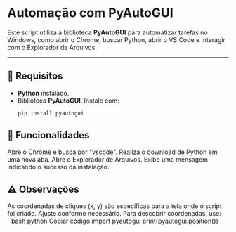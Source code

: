 # Automação com PyAutoGUI

Este script utiliza a biblioteca **PyAutoGUI** para automatizar tarefas no Windows, como abrir o Chrome, buscar Python, abrir o VS Code e interagir com o Explorador de Arquivos.

---

## 🚀 Requisitos

- **Python** instalado.
- Biblioteca **PyAutoGUI**. Instale com:
  ```bash
  pip install pyautogui


## 📝 Funcionalidades
Abre o Chrome e busca por "vscode".
Realiza o download de Python em uma nova aba.
Abre o Explorador de Arquivos.
Exibe uma mensagem indicando o sucesso da instalação.


## ⚠️ Observações
As coordenadas de cliques (x, y) são específicas para a tela onde o script foi criado. Ajuste conforme necessário.
Para descobrir coordenadas, use:
  ``bash
  python
  Copiar código
  import pyautogui
  print(pyautogui.position())
